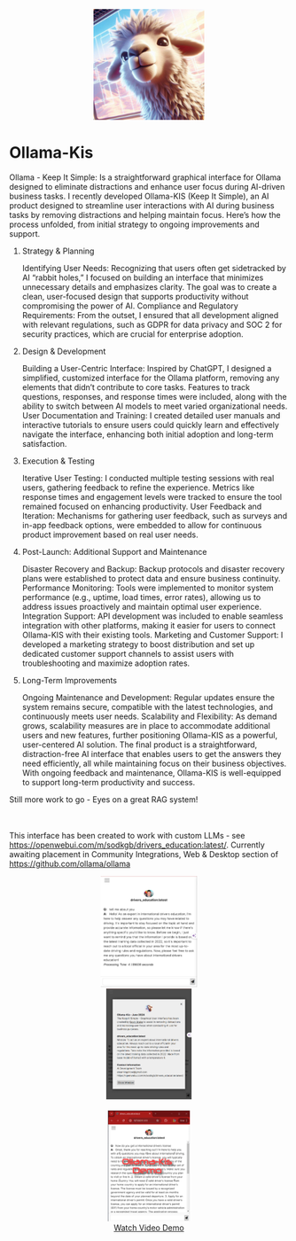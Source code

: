 <div align="center">
  <img alt="ollama" height="200px" src="ollama-kis/first-time-install/ollama-kis-logo.jpg">
</div>

# Ollama-Kis
Ollama - Keep It Simple: Is a straightforward graphical interface for Ollama designed to eliminate distractions and enhance user focus during AI-driven business tasks. 
I recently developed Ollama-KIS (Keep It Simple), an AI product designed to streamline user interactions with AI during business tasks by removing distractions and helping maintain focus. Here’s how the process unfolded, from initial strategy to ongoing improvements and support.

1. Strategy & Planning<p>
Identifying User Needs: Recognizing that users often get sidetracked by AI “rabbit holes,” I focused on building an interface that minimizes unnecessary details and emphasizes clarity. The goal was to create a clean, user-focused design that supports productivity without compromising the power of AI.
Compliance and Regulatory Requirements: From the outset, I ensured that all development aligned with relevant regulations, such as GDPR for data privacy and SOC 2 for security practices, which are crucial for enterprise adoption.<p>
2. Design & Development<p>
Building a User-Centric Interface: Inspired by ChatGPT, I designed a simplified, customized interface for the Ollama platform, removing any elements that didn’t contribute to core tasks. Features to track questions, responses, and response times were included, along with the ability to switch between AI models to meet varied organizational needs.
User Documentation and Training: I created detailed user manuals and interactive tutorials to ensure users could quickly learn and effectively navigate the interface, enhancing both initial adoption and long-term satisfaction.<p>
3. Execution & Testing<p>
Iterative User Testing: I conducted multiple testing sessions with real users, gathering feedback to refine the experience. Metrics like response times and engagement levels were tracked to ensure the tool remained focused on enhancing productivity.
User Feedback and Iteration: Mechanisms for gathering user feedback, such as surveys and in-app feedback options, were embedded to allow for continuous product improvement based on real user needs.<p>
4. Post-Launch: Additional Support and Maintenance<p>
Disaster Recovery and Backup: Backup protocols and disaster recovery plans were established to protect data and ensure business continuity.
Performance Monitoring: Tools were implemented to monitor system performance (e.g., uptime, load times, error rates), allowing us to address issues proactively and maintain optimal user experience.
Integration Support: API development was included to enable seamless integration with other platforms, making it easier for users to connect Ollama-KIS with their existing tools.
Marketing and Customer Support: I developed a marketing strategy to boost distribution and set up dedicated customer support channels to assist users with troubleshooting and maximize adoption rates.<p>
5. Long-Term Improvements<p>
Ongoing Maintenance and Development: Regular updates ensure the system remains secure, compatible with the latest technologies, and continuously meets user needs.
Scalability and Flexibility: As demand grows, scalability measures are in place to accommodate additional users and new features, further positioning Ollama-KIS as a powerful, user-centered AI solution.
The final product is a straightforward, distraction-free AI interface that enables users to get the answers they need efficiently, all while maintaining focus on their business objectives. With ongoing feedback and maintenance, Ollama-KIS is well-equipped to support long-term productivity and success.

Still more work to go - Eyes on a great RAG system!

<br><br>
This interface has been created to work with custom LLMs - see https://openwebui.com/m/sodkgb/drivers_education:latest/.  Currently awaiting placement in Community Integrations, Web & Desktop section of https://github.com/ollama/ollama
<div align="center">
  <img alt="ollama" height="200px" src="ollama-kis/first-time-install/drivers-ed-screenshot.jpg">
</div>

<div align="center">
  <img alt="ollama" height="200px" src="ollama-kis/first-time-install/drivers-ed-screenshot2.jpg"><BR><BR>
 <a href="ollama-kis/first-time-install/ollama-kis-overview.mp4" target="new"> <img alt="ollama-demo-video" height="200px" src="ollama-kis/first-time-install/ollama-kis-demo-video.jpg"><BR>
   Watch Video Demo</a>
</div>
